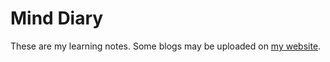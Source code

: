 # Mind Diary
These are my learning notes.
Some blogs may be uploaded on [my website](xht03.online).
